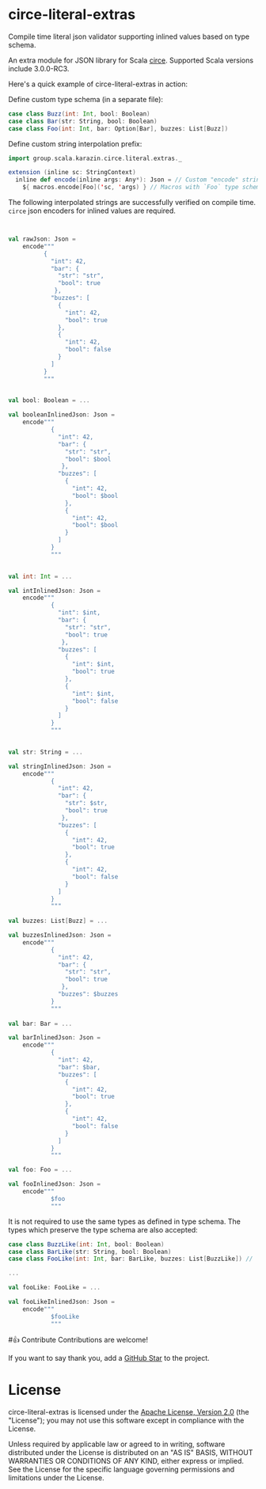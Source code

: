 # circe-literal-extras

Compile time literal json validator supporting inlined values based on type schema.

An extra module for JSON library for Scala [circe](https://github.com/circe/circe). Supported Scala versions include 3.0.0-RC3.

Here's a quick example of circe-literal-extras in action:

Define custom type schema (in a separate file):
```scala
case class Buzz(int: Int, bool: Boolean)
case class Bar(str: String, bool: Boolean)
case class Foo(int: Int, bar: Option[Bar], buzzes: List[Buzz])
```

Define custom string interpolation prefix:
```scala
import group.scala.karazin.circe.literal.extras._

extension (inline sc: StringContext)
  inline def encode(inline args: Any*): Json = // Custom "encode" string interpolation prefix
    ${ macros.encode[Foo]('sc, 'args) } // Macros with `Foo` type schema
```

The following interpolated strings are successfully verified on compile time. `circe` json encoders for inlined values are required. 
```scala


val rawJson: Json =
    encode"""
          {
            "int": 42,
            "bar": {
              "str": "str",
              "bool": true
             },
            "buzzes": [
              {
                "int": 42,
                "bool": true
              },
              {
                "int": 42,
                "bool": false
              }
            ]
          }
          """
          

val bool: Boolean = ...

val booleanInlinedJson: Json =
    encode"""
            {
              "int": 42,
              "bar": {
                "str": "str",
                "bool": $bool
               },
              "buzzes": [
                {
                  "int": 42,
                  "bool": $bool
                },
                {
                  "int": 42,
                  "bool": $bool
                }
              ]
            }
            """
            

val int: Int = ...

val intInlinedJson: Json =
    encode"""
            {
              "int": $int,
              "bar": {
                "str": "str",
                "bool": true
               },
              "buzzes": [
                {
                  "int": $int,
                  "bool": true
                },
                {
                  "int": $int,
                  "bool": false
                }
              ]
            }
            """
           

val str: String = ...

val stringInlinedJson: Json =
    encode"""
            {
              "int": 42,
              "bar": {
                "str": $str,
                "bool": true
               },
              "buzzes": [
                {
                  "int": 42,
                  "bool": true
                },
                {
                  "int": 42,
                  "bool": false
                }
              ]
            }
            """
            
val buzzes: List[Buzz] = ...

val buzzesInlinedJson: Json =
    encode"""
            {
              "int": 42,
              "bar": {
                "str": "str",
                "bool": true
               },
              "buzzes": $buzzes
            }
            """
   
val bar: Bar = ...

val barInlinedJson: Json =
    encode"""
            {
              "int": 42,
              "bar": $bar,
              "buzzes": [
                {
                  "int": 42,
                  "bool": true
                },
                {
                  "int": 42,
                  "bool": false
                }
              ]
            }
            """

val foo: Foo = ...

val fooInlinedJson: Json =
    encode"""
            $foo
            """
```

It is not required to use the same types as defined in type schema. The types which preserve the type schema are also accepted:

```scala
case class BuzzLike(int: Int, bool: Boolean)
case class BarLike(str: String, bool: Boolean)
case class FooLike(int: Int, bar: BarLike, buzzes: List[BuzzLike]) // `bar` is required 

...

val fooLike: FooLike = ...

val fooLikeInlinedJson: Json =
    encode"""
            $fooLike
            """
```

#👍 Contribute
Contributions are welcome!

If you want to say thank you, add a [GitHub Star](https://github.com/KarazinScalaUsersGroup/circe-literal-extras/stargazers) to the project.

# License
circe-literal-extras is licensed under the [Apache License, Version 2.0](http://www.apache.org/licenses/LICENSE-2.0) (the "License"); you may not use this software except in compliance with the License.

Unless required by applicable law or agreed to in writing, software distributed under the License is distributed on an "AS IS" BASIS, WITHOUT WARRANTIES OR CONDITIONS OF ANY KIND, either express or implied. See the License for the specific language governing permissions and limitations under the License.



